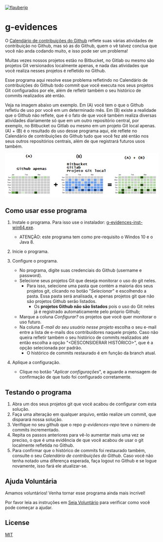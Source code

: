 [![flauberjp](https://circleci.com/gh/flauberjp/my-git-usage-evidences.svg?style=shield)](https://circleci.com/gh/flauberjp/my-git-usage-evidences/tree/master)
# g-evidences

O [Calendário de contribuições do Github](https://help.github.com/pt/github/setting-up-and-managing-your-github-profile/viewing-contributions-on-your-profile#contributions-calendar) 
reflete suas várias atividades de contribuição no Github, mas só as do Github,
quem o vê talvez conclua que você não anda codando muito, e isso pode ser um problema!

Muitas vezes nossos projetos estão no Bitbucket, no Gitlab ou mesmo são projetos 
Git versionados localmente apenas, e nada das atividades que você realiza nesses projetos é 
refletido no Github.

Esse programa aqui resolve esse problema refletindo no Calendário de contribuições do Github 
todo commit que você executa nos seus projetos Git configurados por ele, além de refletir 
também o seu histórico de commits realizados até então. 

Veja na imagem abaixo um exemplo. Em (A) você tem o que o Github refletiu de uso por você em um 
determinado mês. Em (B) existe a realidade que o Github não reflete, que é o fato de que
você também realiza diversas atividades diariamente só que em um outro repositório central, por exemplo,
no Bitbucket ou Gitlab ou mesmo em um projeto Git local apenas. (A) + (B) é o resultado do uso desse programa
aqui, ele reflete no Calendário de contribuições do Github tudo que você fez até então nos 
seus outros repositórios centrais, além de que registrará futuros usos também.   

![Resultado do uso desse programa](static/exemploGraficoDeUso.png "Resultado do uso desse programa")

## Como usar esse programa

1. Instale o programa. Para isso use o instalador: [g-evidences-inst-win64.exe](https://github.com/flauberjp/my-git-usage-evidences/releases/download/0.0.1/g-evidences-inst-win64.exe).
    * ATENÇÃO: este programa tem como pre-requisito o Windos 10 e o Java 8.

2. Inicie o programa.

3. Configure o programa. 
    * No programa, digite suas credenciais do Github 
    (username e password).    
    * Selecione seus projetos Git que deseja monitorar o uso do git neles.
      * Para isso, selecione uma pasta que contém a maioria dos seus
      projetos git, clicando no botão "_Selecionar_" e escolhendo a pasta.
      Essa pasta será analisada, e apenas projetos git que não são projetos
      Github serão listados. 
        * Os **projetos Github não são listados** pois o uso do Git neles já é registrado automaticamente pelo próprio Github;
    * Marque a coluna _Configurar?_ os projetos que você quer monitorar o uso futuro.
    * Na coluna _E-mail do seu usuário nesse projeto_ escolha o seu e-mail entre a lista de e-mails
    dos contribuidores naquele projeto. Caso não queira refletir também o seu histórico de 
    commits realizados até então escolha a opção "<DESCONSIDERAR HISTÓRICO>", que é a opção selecionada por padrão.
      * O histórico de commits restaurado é em função da branch atual.

4. Aplique a configuração.
    * Clique no botão "_Aplicar configurações_", e aguarde a mensagem
    de confirmação de que tudo foi configurado corretamente. 

## Testando o programa

1. Abra um dos seus projetos git que você acabou de configurar com esta solução.
2. Faça uma alteração em qualquer arquivo, então realize um commit, que disparará nossa solução.
3. Verifique no seu github que o repo _g-evidences-repo_ teve o número de commits incrementado.
4. Repita os passos anteriores para vê-lo aumentar mais uma vez se preciso, o que é uma 
evidência de que você acabou de usar o git localmente refletida no Github.
5. Para confirmar que o histórico de commits foi restaurado também, consulte o seu 
_Calendário de contribuições do Github_. Caso você não tenha notado uma diferença
esperada, faça logout no Github e se logue novamente, isso fará ele atualizar-se.

## Ajuda Voluntária
Amamos voluntários! Venha tornar esse programa ainda mais incrível! 

Por favor leia as instruções em [Seja Voluntário](CONTRIBUTING.md) para verificar como você pode começar a ajudar.

## License
[MIT](https://pt.wikipedia.org/wiki/Licen%C3%A7a_MIT)


